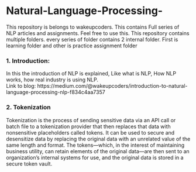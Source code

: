 # Natural-Language-Processing-
This repository is belongs to wakeupcoders. This contains Full series of NLP articles and assignments. Feel free to use this.
This repository contains multiple folders. every series of folder contains 2 internal folder. First is learning folder and other is practice assignment folder<br>

<h3>1. Introduction:</h3>
In this the introduction of NLP is explained, Like what is NLP, How NLP works, how real industry is using NLP.<br>
Link to blog: https://medium.com/@wakeupcoders/introduction-to-natural-language-processing-nlp-f834c4aa7357

<h3>2. Tokenization</h3>
Tokenization is the process of sending sensitive data via an API call or batch file to a tokenization provider that then replaces that data with nonsensitive placeholders called tokens. It can be used to secure and desensitize data by replacing the original data with an unrelated value of the same length and format. The tokens—which, in the interest of maintaining business utility, can retain elements of the original data—are then sent to an organization’s internal systems for use, and the original data is stored in a secure token vault.

<br>
